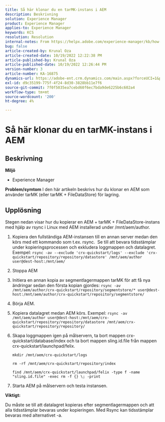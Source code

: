 ```yaml
---
title: Så här klonar du en tarMK-instans i AEM
description: Beskrivning
solution: Experience Manager
product: Experience Manager
applies-to: Experience Manager
keywords: KCS
resolution: Resolution
internal-notes: From https://helpx.adobe.com/experience-manager/kb/how-to-clone-an-AEM-TarMK-instance-AEM.html
bug: false
article-created-by: Krunal Oza
article-created-date: 10/19/2022 12:22:38 PM
article-published-by: Krunal Oza
article-published-date: 10/19/2022 12:26:44 PM
version-number: 3
article-number: KA-16875
dynamics-url: https://adobe-ent.crm.dynamics.com/main.aspx?forceUCI=1&pagetype=entityrecord&etn=knowledgearticle&id=708341b2-a84f-ed11-bba2-00224808679b
exl-id: d9c35199-775f-4f24-8d30-3828bb11e7f6
source-git-commit: 7f0f5035ea7cebd60f6ec7bda9de6225b6c602a4
workflow-type: tm+mt
source-wordcount: '200'
ht-degree: 4%

---
```


# Så här klonar du en tarMK-instans i AEM

## Beskrivning

<b>Miljö</b>
- Experience Manager



<b>Problem/symtom</b>
I den här artikeln beskrivs hur du klonar en AEM som använder tarMK (eller tarMK + FileDataStore) för lagring.


## Upplösning


Stegen nedan visar hur du kopierar en AEM + tarMK + FileDataStore-instans med hjälp av rsync i Linux med AEM installerad under /mnt/aem/author.

1. Kopiera den fullständiga AEM-instansen till en annan server medan den körs med ett kommando som t.ex. rsync.  Se till att bevara tidsstämplar under kopieringsprocessen och exkludera loggmappen och datalagret.  Exempel: `rsync -av --exclude 'crx-quickstart/logs' --exclude 'crx-quickstart/repository/repository/datastore' /mnt/aem/author user@dest-host:/mnt/aem/`
2. Stoppa AEM
3. Initiera en annan kopia av segmentlagermappen tarMK för att få nya ändringar sedan den första kopian gjordes: `rsync -av /mnt/aem/author/crx-quickstart/repository/segmentstore/* user@dest-host:/mnt/aem/author/crx-quickstart/repository/segmentstore/`
4. Börja AEM.
5. Kopiera datalagret medan AEM körs. Exempel: `rsync -av /mnt/aem/author user@dest-host:/mnt/aem/crx-quickstart/repository/repository/datastore /mnt/aem/crx-quickstart/repository/repository/`
6. Skapa loggmappen igen på målservern, ta bort mappen crx-quickstart/database/index och ta bort mappen sling.id.file från mappen crx-quickstart/launchpad/felix.

   `mkdir /mnt/aem/crx-quickstart/logs`

   `rm -rf /mnt/aem/crx-quickstart/repository/index`

   `find /mnt/aem/crx-quickstart/launchpad/felix -type f -name "sling.id.file" -exec rm -f {} \; -print`
7. Starta AEM på målservern och testa instansen.


<b>Viktigt:</b>

Du måste se till att datalagret kopieras efter segmentlagermappen och att alla tidsstämplar bevaras under kopieringen. Med Rsync kan tidsstämplar bevaras med alternativet -a.
